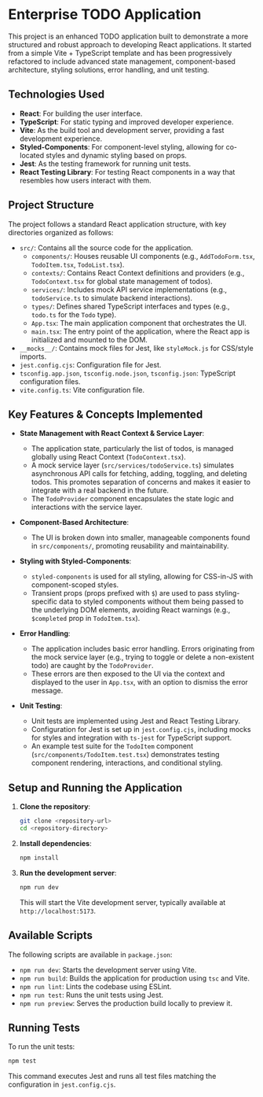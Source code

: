 # Enterprise TODO Application

This project is an enhanced TODO application built to demonstrate a more structured and robust approach to developing React applications. It started from a simple Vite + TypeScript template and has been progressively refactored to include advanced state management, component-based architecture, styling solutions, error handling, and unit testing.

## Technologies Used

*   **React**: For building the user interface.
*   **TypeScript**: For static typing and improved developer experience.
*   **Vite**: As the build tool and development server, providing a fast development experience.
*   **Styled-Components**: For component-level styling, allowing for co-located styles and dynamic styling based on props.
*   **Jest**: As the testing framework for running unit tests.
*   **React Testing Library**: For testing React components in a way that resembles how users interact with them.

## Project Structure

The project follows a standard React application structure, with key directories organized as follows:

*   `src/`: Contains all the source code for the application.
    *   `components/`: Houses reusable UI components (e.g., `AddTodoForm.tsx`, `TodoItem.tsx`, `TodoList.tsx`).
    *   `contexts/`: Contains React Context definitions and providers (e.g., `TodoContext.tsx` for global state management of todos).
    *   `services/`: Includes mock API service implementations (e.g., `todoService.ts` to simulate backend interactions).
    *   `types/`: Defines shared TypeScript interfaces and types (e.g., `todo.ts` for the `Todo` type).
    *   `App.tsx`: The main application component that orchestrates the UI.
    *   `main.tsx`: The entry point of the application, where the React app is initialized and mounted to the DOM.
*   `__mocks__/`: Contains mock files for Jest, like `styleMock.js` for CSS/style imports.
*   `jest.config.cjs`: Configuration file for Jest.
*   `tsconfig.app.json`, `tsconfig.node.json`, `tsconfig.json`: TypeScript configuration files.
*   `vite.config.ts`: Vite configuration file.

## Key Features & Concepts Implemented

*   **State Management with React Context & Service Layer**:
    *   The application state, particularly the list of todos, is managed globally using React Context (`TodoContext.tsx`).
    *   A mock service layer (`src/services/todoService.ts`) simulates asynchronous API calls for fetching, adding, toggling, and deleting todos. This promotes separation of concerns and makes it easier to integrate with a real backend in the future.
    *   The `TodoProvider` component encapsulates the state logic and interactions with the service layer.

*   **Component-Based Architecture**:
    *   The UI is broken down into smaller, manageable components found in `src/components/`, promoting reusability and maintainability.

*   **Styling with Styled-Components**:
    *   `styled-components` is used for all styling, allowing for CSS-in-JS with component-scoped styles.
    *   Transient props (props prefixed with `$`) are used to pass styling-specific data to styled components without them being passed to the underlying DOM elements, avoiding React warnings (e.g., `$completed` prop in `TodoItem.tsx`).

*   **Error Handling**:
    *   The application includes basic error handling. Errors originating from the mock service layer (e.g., trying to toggle or delete a non-existent todo) are caught by the `TodoProvider`.
    *   These errors are then exposed to the UI via the context and displayed to the user in `App.tsx`, with an option to dismiss the error message.

*   **Unit Testing**:
    *   Unit tests are implemented using Jest and React Testing Library.
    *   Configuration for Jest is set up in `jest.config.cjs`, including mocks for styles and integration with `ts-jest` for TypeScript support.
    *   An example test suite for the `TodoItem` component (`src/components/TodoItem.test.tsx`) demonstrates testing component rendering, interactions, and conditional styling.

## Setup and Running the Application

1.  **Clone the repository**:
    ```bash
    git clone <repository-url>
    cd <repository-directory>
    ```
2.  **Install dependencies**:
    ```bash
    npm install
    ```
3.  **Run the development server**:
    ```bash
    npm run dev
    ```
    This will start the Vite development server, typically available at `http://localhost:5173`.

## Available Scripts

The following scripts are available in `package.json`:

*   `npm run dev`: Starts the development server using Vite.
*   `npm run build`: Builds the application for production using `tsc` and Vite.
*   `npm run lint`: Lints the codebase using ESLint.
*   `npm run test`: Runs the unit tests using Jest.
*   `npm run preview`: Serves the production build locally to preview it.

## Running Tests

To run the unit tests:

```bash
npm test
```
This command executes Jest and runs all test files matching the configuration in `jest.config.cjs`.
